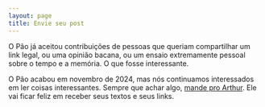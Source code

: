 ```yaml
---
layout: page
title: Envie seu post
---
```


O Pão já aceitou contribuições de pessoas que queriam compartilhar um link legal, ou uma opinião bacana, ou um ensaio extremamente pessoal sobre o tempo e a memória. O que fosse interessante.

O Pão acabou em novembro de 2024, mas nós continuamos interessados em ler coisas interessantes. Sempre que achar algo, [mande pro Arthur](email@arthr.me). Ele vai ficar feliz em receber seus textos e seus links.
